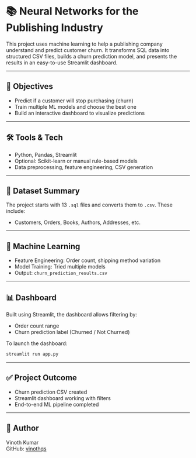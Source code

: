 
# 📚 Neural Networks for the Publishing Industry

This project uses machine learning to help a publishing company understand and predict customer churn. It transforms SQL data into structured CSV files, builds a churn prediction model, and presents the results in an easy-to-use Streamlit dashboard.

---

## 🎯 Objectives

- Predict if a customer will stop purchasing (churn)
- Train multiple ML models and choose the best one
- Build an interactive dashboard to visualize predictions

---

## 🛠️ Tools & Tech

- Python, Pandas, Streamlit
- Optional: Scikit-learn or manual rule-based models
- Data preprocessing, feature engineering, CSV generation

---

## 📂 Dataset Summary

The project starts with 13 `.sql` files and converts them to `.csv`. These include:
- Customers, Orders, Books, Authors, Addresses, etc.

---

## 🧠 Machine Learning

- Feature Engineering: Order count, shipping method variation
- Model Training: Tried multiple models
- Output: `churn_prediction_results.csv`

---

## 📊 Dashboard

Built using Streamlit, the dashboard allows filtering by:
- Order count range
- Churn prediction label (Churned / Not Churned)

To launch the dashboard:

```bash
streamlit run app.py
```

---

## ✅ Project Outcome

- Churn prediction CSV created
- Streamlit dashboard working with filters
- End-to-end ML pipeline completed

---

## 👤 Author

Vinoth Kumar  
GitHub: [vinothqs](https://github.com/vinothqs)

